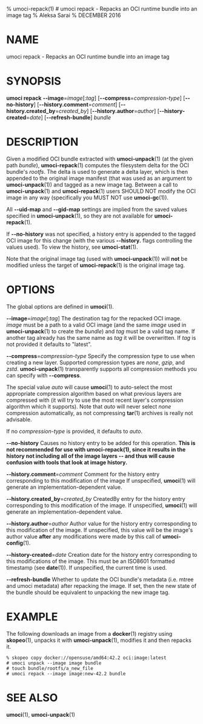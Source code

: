 % umoci-repack(1) # umoci repack - Repacks an OCI runtime bundle into an image tag
% Aleksa Sarai
% DECEMBER 2016
# NAME
umoci repack - Repacks an OCI runtime bundle into an image tag

# SYNOPSIS
**umoci repack**
**--image**=*image*[:*tag*]
[**--compress**=*compression-type*]
[**--no-history**]
[**--history.comment**=*comment*]
[**--history.created_by**=*created_by*]
[**--history.author**=*author*]
[**--history-created**=*date*]
[**--refresh-bundle**]
*bundle*

# DESCRIPTION
Given a modified OCI bundle extracted with **umoci-unpack**(1) (at the given
path *bundle*), **umoci-repack**(1) computes the filesystem delta for the OCI
bundle's *rootfs*. The delta is used to generate a delta layer, which is then
appended to the original image manifest (that was used as an argument to
**umoci-unpack**(1)) and tagged as a new image tag. Between a call to
**umoci-unpack**(1) and **umoci-repack**(1) users SHOULD NOT modify the OCI
image in any way (specifically you MUST NOT use **umoci-gc**(1)).

All **--uid-map** and **--gid-map** settings are implied from the saved values
specified in **umoci-unpack**(1), so they are not available for
**umoci-repack**(1).

If **--no-history** was not specified, a history entry is appended to the
tagged OCI image for this change (with the various **--history.** flags
controlling the values used). To view the history, see **umoci-stat**(1).

Note that the original image tag (used with **umoci-unpack**(1)) will **not**
be modified unless the target of **umoci-repack**(1) is the original image tag.

# OPTIONS
The global options are defined in **umoci**(1).

**--image**=*image*[:*tag*]
  The destination tag for the repacked OCI image. *image* must be a path to a
  valid OCI image (and the same *image* used in **umoci-unpack**(1) to create
  the *bundle*) and *tag* must be a valid tag name. If another tag already has
  the same name as *tag* it will be overwritten. If *tag* is not provided it
  defaults to "latest".

**--compress**=*compression-type*
  Specify the compression type to use when creating a new layer. Supported
  compression types are *none*, *gzip*, and *zstd*. **umoci-unpack**(1)
  transparently supports all compression methods you can specify with
  **--compress**.
  <!-- paragraph break -->
  The special value *auto* will cause **umoci**(1) to auto-select the most
  appropriate compression algorithm based on what previous layers are
  compressed with (it will try to use the most recent layer's compression
  algorithm which it supports). Note that *auto* will never select *none*
  compression automatically, as not compressing **tar**(1) archives is really
  not advisable.
  <!-- paragraph break -->
  If no *compression-type* is provided, it defaults to *auto*.

**--no-history**
  Causes no history entry to be added for this operation. **This is not
  recommended for use with umoci-repack(1), since it results in the history not
  including all of the image layers -- and thus will cause confusion with tools
  that look at image history.**

**--history.comment**=*comment*
  Comment for the history entry corresponding to this modification of the image
  If unspecified, **umoci**(1) will generate an implementation-dependent value.

**--history.created_by**=*created_by*
  CreatedBy entry for the history entry corresponding to this modification of
  the image. If unspecified, **umoci**(1) will generate an
  implementation-dependent value.

**--history.author**=*author*
  Author value for the history entry corresponding to this modification of the
  image. If unspecified, this value will be the image's author value **after**
  any modifications were made by this call of **umoci-config**(1).

**--history-created**=*date*
  Creation date for the history entry corresponding to this modifications of
  the image. This must be an ISO8601 formatted timestamp (see **date**(1)). If
  unspecified, the current time is used.

**--refresh-bundle**
  Whether to update the OCI bundle's metadata (i.e. mtree and umoci
  metadata) after repacking the image. If set, then the new state of
  the bundle should be equivalent to unpacking the new image tag.

# EXAMPLE
The following downloads an image from a **docker**(1) registry using
**skopeo**(1), unpacks it with **umoci-unpack**(1), modifies it and then
repacks it.

```
% skopeo copy docker://opensuse/amd64:42.2 oci:image:latest
# umoci unpack --image image bundle
# touch bundle/rootfs/a_new_file
# umoci repack --image image:new-42.2 bundle
```

# SEE ALSO
**umoci**(1), **umoci-unpack**(1)

